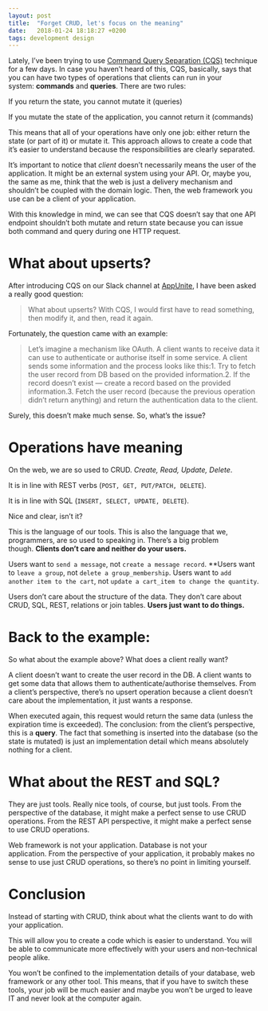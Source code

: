 ```yaml
---
layout: post
title:  "Forget CRUD, let's focus on the meaning"
date:   2018-01-24 18:18:27 +0200
tags: development design
---
```


Lately, I’ve been trying to use [Command Query Separation (CQS)](https://martinfowler.com/bliki/CommandQuerySeparation.html) technique for a few days. In case you haven’t heard of this, CQS, basically, says that you can have two types of operations that clients can run in your system: **commands** and **queries**. There are two rules:

If you return the state, you cannot mutate it (queries)

If you mutate the state of the application, you cannot return it (commands)

This means that all of your operations have only one job: either return the state (or part of it) or mutate it. This approach allows to create a code that it’s easier to understand because the responsibilities are clearly separated.

It’s important to notice that *client* doesn’t necessarily means the user of the application. It might be an external system using your API. Or, maybe you, the same as me, think that the web is just a delivery mechanism and shouldn’t be coupled with the domain logic. Then, the web framework you use can be a client of your application.

With this knowledge in mind, we can see that CQS doesn’t say that one API endpoint shouldn’t both mutate and return state because you can issue both command and query during one HTTP request.

# **What about upserts?**

After introducing CQS on our Slack channel at [AppUnite](https://appunite.com/), I have been asked a really good question:

> What about upserts? With CQS, I would first have to read something, then modify it, and then, read it again.

Fortunately, the question came with an example:

> Let’s imagine a mechanism like OAuth. A client wants to receive data it can use to authenticate or authorise itself in some service. A client sends some information and the process looks like this:1. Try to fetch the user record from DB based on the provided information.2. If the record doesn’t exist — create a record based on the provided information.3. Fetch the user record (because the previous operation didn’t return anything) and return the authentication data to the client.

Surely, this doesn’t make much sense. So, what’s the issue?

# **Operations have meaning**

On the web, we are so used to CRUD. *Create, Read, Update, Delete*.

It is in line with REST verbs (`POST, GET, PUT/PATCH, DELETE`).

It is in line with SQL (`INSERT, SELECT, UPDATE, DELETE`).

Nice and clear, isn’t it?

This is the language of our tools. This is also the language that we, programmers, are so used to speaking in. There’s a big problem though. **Clients don’t care and neither do your users.**

Users want to `send a message`, not `create a message record`. **Users want to `leave a group`, not `delete a group_membership`. Users want to `add another item to the cart`, not `update a cart_item to change the quantity`.

Users don’t care about the structure of the data. They don’t care about CRUD, SQL, REST, relations or join tables. **Users just want to do things.**

# **Back to the example:**

So what about the example above? What does a client really want?

A client doesn’t want to create the user record in the DB. A client wants to get some data that allows them to authenticate/authorise themselves. From a client’s perspective, there’s no upsert operation because a client doesn’t care about the implementation, it just wants a response.

When executed again, this request would return the same data (unless the expiration time is exceeded). The conclusion: from the client’s perspective, this is a **query**. The fact that something is inserted into the database (so the state is mutated) is just an implementation detail which means absolutely nothing for a client.

# **What about the REST and SQL?**

They are just tools. Really nice tools, of course, but just tools. From the perspective of the database, it might make a perfect sense to use CRUD operations. From the REST API perspective, it might make a perfect sense to use CRUD operations.

Web framework is not your application. Database is not your application. From the perspective of your application, it probably makes no sense to use just CRUD operations, so there’s no point in limiting yourself.

# **Conclusion**

Instead of starting with CRUD, think about what the clients want to do with your application.

This will allow you to create a code which is easier to understand. You will be able to communicate more effectively with your users and non-technical people alike.

You won’t be confined to the implementation details of your database, web framework or any other tool. This means, that if you have to switch these tools, your job will be much easier and maybe you won’t be urged to leave IT and never look at the computer again.
